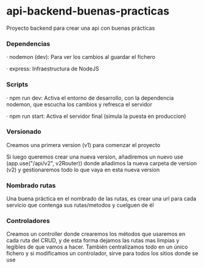 # api-backend-buenas-practicas
Proyecto backend para crear una api con buenas prácticas

### Dependencias
· nodemon (dev): Para ver los cambios al guardar el fichero

· express: Infraestructura de NodeJS

### Scripts
· npm run dev: Activa el entorno de desarrollo, con la dependencia nodemon, que escucha los cambios y refresca el servidor

· npm run start: Activa el servidor final (simula la puesta en produccion)

### Versionado
Creamos una primera version (v1) para comenzar el proyecto

Si luego queremos crear una nueva version, añadiremos un nuevo use (app.use("/api/v2", v2Router)) donde añadimos la nueva carpeta de version (v2) y gestionaremos todo lo que vaya en esta nueva version

### Nombrado rutas
Una buena práctica en el nombrado de las rutas, es crear una url para cada servicio que contenga sus rutas/metodos y cuelguen de él

### Controladores
Creamos un controller donde crearemos los métodos que usaremos en cada ruta del CRUD, y de esta forma dejamos las rutas mas limpias y legibles de que vamos a hacer. También centralizamos todo en un único fichero y si modificamos un controlador, sirve para todos los sitios donde se use